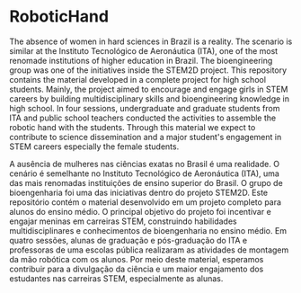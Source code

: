 # RoboticHand

The absence of women in hard sciences in Brazil is a reality. The scenario is similar at the Instituto Tecnológico de Aeronáutica (ITA), one of the most renomade institutions of higher education in Brazil. The bioengineering group was one of the initiatives inside the STEM2D project. This repository contains the material developed in a complete project for high school students. Mainly, the project aimed to encourage and engage girls in STEM careers by building multidisciplinary skills and bioengineering knowledge  in high school. In four sessions, undergraduate and graduate students from ITA and public school teachers conducted the activities to assemble the robotic hand with the students. Through this material we expect to contribute to science dissemination and a major student's engagement in STEM careers especially the female students. 


A ausência de mulheres nas ciências exatas no Brasil é uma realidade. O cenário é semelhante no Instituto Tecnológico de Aeronáutica (ITA), uma das mais renomadas instituições de ensino superior do Brasil. O grupo de bioengenharia foi uma das iniciativas dentro do projeto STEM2D. Este repositório contém o material desenvolvido em um projeto completo para alunos do ensino médio. O principal objetivo do projeto foi incentivar e engajar meninas em carreiras STEM, construindo habilidades multidisciplinares e conhecimentos de bioengenharia no ensino médio. Em quatro sessões, alunas de graduação e pós-graduação do ITA e professoras de uma escolas pública realizaram as atividades de montagem da mão robótica com os alunos. Por meio deste material, esperamos contribuir para a divulgação da ciência e um maior engajamento dos estudantes nas carreiras STEM, especialmente as alunas.
